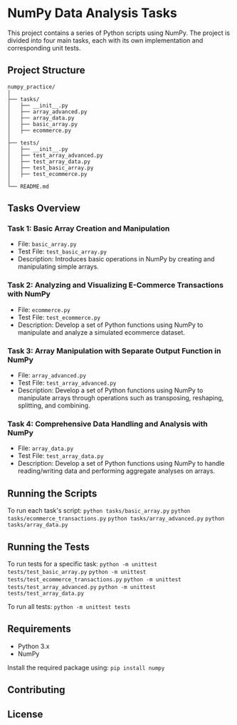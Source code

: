 # NumPy Data Analysis Tasks

This project contains a series of Python scripts using NumPy.
The project is divided into four main tasks, each with its own implementation and corresponding unit tests.

## Project Structure
```
numpy_practice/
│
├── tasks/
│   ├── __init__.py
│   ├── array_advanced.py
│   ├── array_data.py
│   ├── basic_array.py
│   ├── ecommerce.py
│
├── tests/
│   ├── __init__.py
│   ├── test_array_advanced.py
│   ├── test_array_data.py
│   ├── test_basic_array.py
│   ├── test_ecommerce.py
│
└── README.md
```

## Tasks Overview

### Task 1: Basic Array Creation and Manipulation
- File: `basic_array.py`
- Test File: `test_basic_array.py`
- Description: Introduces basic operations in NumPy by creating and manipulating simple arrays.

### Task 2: Analyzing and Visualizing E-Commerce Transactions with NumPy
- File: `ecommerce.py`
- Test File: `test_ecommerce.py`
- Description: Develop a set of Python functions using NumPy to manipulate and analyze a simulated ecommerce dataset.

### Task 3: Array Manipulation with Separate Output Function in NumPy
- File: `array_advanced.py`
- Test File: `test_array_advanced.py`
- Description: Develop a set of Python functions using NumPy to manipulate arrays through operations
such as transposing, reshaping, splitting, and combining.

### Task 4: Comprehensive Data Handling and Analysis with NumPy
- File: `array_data.py`
- Test File: `test_array_data.py`
- Description: Develop a set of Python functions using NumPy to handle reading/writing data and
performing aggregate analyses on arrays.

## Running the Scripts

To run each task's script:
`python tasks/basic_array.py`
`python tasks/ecommerce_transactions.py`
`python tasks/array_advanced.py`
`python tasks/array_data.py`

## Running the Tests

To run tests for a specific task:
`python -m unittest tests/test_basic_array.py`
`python -m unittest tests/test_ecommerce_transactions.py`
`python -m unittest tests/test_array_advanced.py`
`python -m unittest tests/test_array_data.py`

To run all tests:
`python -m unittest tests`

## Requirements

- Python 3.x
- NumPy

Install the required package using:
`pip install numpy`

## Contributing

## License
